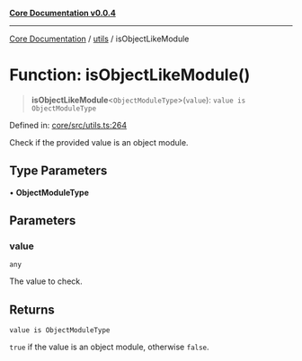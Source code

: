 [**Core Documentation v0.0.4**](../../README.md)

***

[Core Documentation](../../modules.md) / [utils](../README.md) / isObjectLikeModule

# Function: isObjectLikeModule()

> **isObjectLikeModule**\<`ObjectModuleType`\>(`value`): `value is ObjectModuleType`

Defined in: [core/src/utils.ts:264](https://github.com/stonemjs/core/blob/4b1b931e44a5db2600109fa7ae2a8b532ed77730/src/utils.ts#L264)

Check if the provided value is an object module.

## Type Parameters

• **ObjectModuleType**

## Parameters

### value

`any`

The value to check.

## Returns

`value is ObjectModuleType`

`true` if the value is an object module, otherwise `false`.
